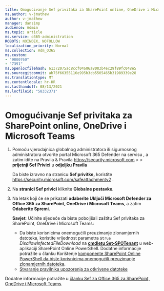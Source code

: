 ```yaml
---
title: Omogućivanje Sef privitaka za SharePoint online, OneDrive i Microsoft Teams
ms.author: v-jmathew
author: v-jmathew
manager: dansimp
audience: Admin
ms.topic: article
ms.service: o365-administration
ROBOTS: NOINDEX, NOFOLLOW
localization_priority: Normal
ms.collection: Adm_O365
ms.custom:
- "9000760"
- "7391"
ms.openlocfilehash: 61372075ac8ccf04606a8003b4ec29f89fc048e5
ms.sourcegitcommit: ab75f66355116e995b3cb5505465b31989339e28
ms.translationtype: MT
ms.contentlocale: hr-HR
ms.lasthandoff: 08/13/2021
ms.locfileid: "58332371"
---
```

# <a name="enable-safe-attachments-for-sharepoint-online-onedrive-and-microsoft-teams"></a>Omogućivanje Sef privitaka za SharePoint online, OneDrive i Microsoft Teams

1. Pomoću vjerodajnica globalnog administratora ili sigurnosnog administratora otvorite portal Microsoft 365 Defender na servisu , a zatim idite na Pravila & Pravila <https://security.microsoft.com>  \>  \> **prijetnji Sef Privici** u **odjeljku Pravila**

   Da biste izravno na stranicu **Sef privitke,** koristite <https://security.microsoft.com/safeattachmentv2> .

2. Na **stranici Sef privici** kliknite **Globalne postavke**.
3. Na letak koji će se prikazati **odaberite Uključi Microsoft Defender za Office 365 za SharePoint, OneDrive i Microsoft Teams**, a zatim **Odaberite Spremi**.

    **Savjet**: Učinite sljedeće da biste poboljšali zaštitu Sef privitaka za SharePoint, OneDrive i Microsoft Teams:
    - Da biste korisnicima onemogućili preuzimanje zlonamjernih datoteka, koristite vrijednost parametra `$true` *DisallowInfectedFileDownload* na **[cmdletu Set-SPOTenant](https://docs.microsoft.com/powershell/module/sharepoint-online/Set-SPOTenant)** u web-aplikaciji SharePoint Online PowerShell. Dodatne informacije potražite u članku Korištenje [komponente SharePoint Online PowerShell da biste korisnicima onemogućili preuzimanje zlonamjernih datoteka](https://docs.microsoft.com/microsoft-365/security/office-365-security/turn-on-mdo-for-spo-odb-and-teams#step-2-recommended-use-sharepoint-online-powershell-to-prevent-users-from-downloading-malicious-files).
    - [Stvaranje pravilnika upozorenja za otkrivene datoteke](https://docs.microsoft.com/microsoft-365/security/office-365-security/turn-on-mdo-for-spo-odb-and-teams#step-3-recommended-use-the-microsoft-365-defender-portal-to-create-an-alert-policy-for-detected-files)

Dodatne informacije potražite u [članku Sef za Office 365 za SharePoint, OneDrive i Microsoft Teams](https://go.microsoft.com/fwlink/?linkid=2092041).
